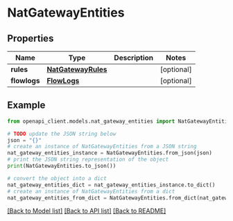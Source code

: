 # NatGatewayEntities


## Properties

Name | Type | Description | Notes
------------ | ------------- | ------------- | -------------
**rules** | [**NatGatewayRules**](NatGatewayRules.md) |  | [optional] 
**flowlogs** | [**FlowLogs**](FlowLogs.md) |  | [optional] 

## Example

```python
from openapi_client.models.nat_gateway_entities import NatGatewayEntities

# TODO update the JSON string below
json = "{}"
# create an instance of NatGatewayEntities from a JSON string
nat_gateway_entities_instance = NatGatewayEntities.from_json(json)
# print the JSON string representation of the object
print(NatGatewayEntities.to_json())

# convert the object into a dict
nat_gateway_entities_dict = nat_gateway_entities_instance.to_dict()
# create an instance of NatGatewayEntities from a dict
nat_gateway_entities_from_dict = NatGatewayEntities.from_dict(nat_gateway_entities_dict)
```
[[Back to Model list]](../README.md#documentation-for-models) [[Back to API list]](../README.md#documentation-for-api-endpoints) [[Back to README]](../README.md)


